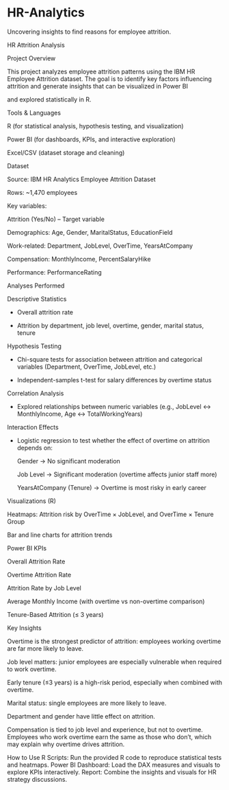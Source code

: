 # HR-Analytics
Uncovering insights to find reasons for employee attrition.

HR Attrition Analysis

Project Overview

This project analyzes employee attrition patterns using the IBM HR Employee Attrition dataset. The goal is to identify key factors influencing attrition and generate insights that can be visualized in Power BI

and explored statistically in R.

Tools & Languages

R (for statistical analysis, hypothesis testing, and visualization)

Power BI (for dashboards, KPIs, and interactive exploration)

Excel/CSV (dataset storage and cleaning)

Dataset

Source: IBM HR Analytics Employee Attrition Dataset

Rows: ~1,470 employees

Key variables:

Attrition (Yes/No) – Target variable

Demographics: Age, Gender, MaritalStatus, EducationField

Work-related: Department, JobLevel, OverTime, YearsAtCompany

Compensation: MonthlyIncome, PercentSalaryHike

Performance: PerformanceRating


Analyses Performed

Descriptive Statistics

- Overall attrition rate

- Attrition by department, job level, overtime, gender, marital status, tenure


Hypothesis Testing

- Chi-square tests for association between attrition and categorical variables (Department, OverTime, JobLevel, etc.)

- Independent-samples t-test for salary differences by overtime status


Correlation Analysis

- Explored relationships between numeric variables (e.g., JobLevel ↔ MonthlyIncome, Age ↔ TotalWorkingYears)


Interaction Effects

- Logistic regression to test whether the effect of overtime on attrition depends on:

   Gender → No significant moderation

   Job Level → Significant moderation (overtime affects junior staff more)

   YearsAtCompany (Tenure) → Overtime is most risky in early career



Visualizations (R)

Heatmaps: Attrition risk by OverTime × JobLevel, and OverTime × Tenure Group

Bar and line charts for attrition trends



Power BI KPIs

Overall Attrition Rate

Overtime Attrition Rate

Attrition Rate by Job Level

Average Monthly Income (with overtime vs non-overtime comparison)

Tenure-Based Attrition (≤ 3 years)



Key Insights

Overtime is the strongest predictor of attrition: employees working overtime are far more likely to leave.

Job level matters: junior employees are especially vulnerable when required to work overtime.

Early tenure (≤3 years) is a high-risk period, especially when combined with overtime.

Marital status: single employees are more likely to leave.

Department and gender have little effect on attrition.

Compensation is tied to job level and experience, but not to overtime. Employees who work overtime earn the same as those who don’t, which may explain why overtime drives attrition.



How to Use
R Scripts: Run the provided R code to reproduce statistical tests and heatmaps.
Power BI Dashboard: Load the DAX measures and visuals to explore KPIs interactively.
Report: Combine the insights and visuals for HR strategy discussions.

